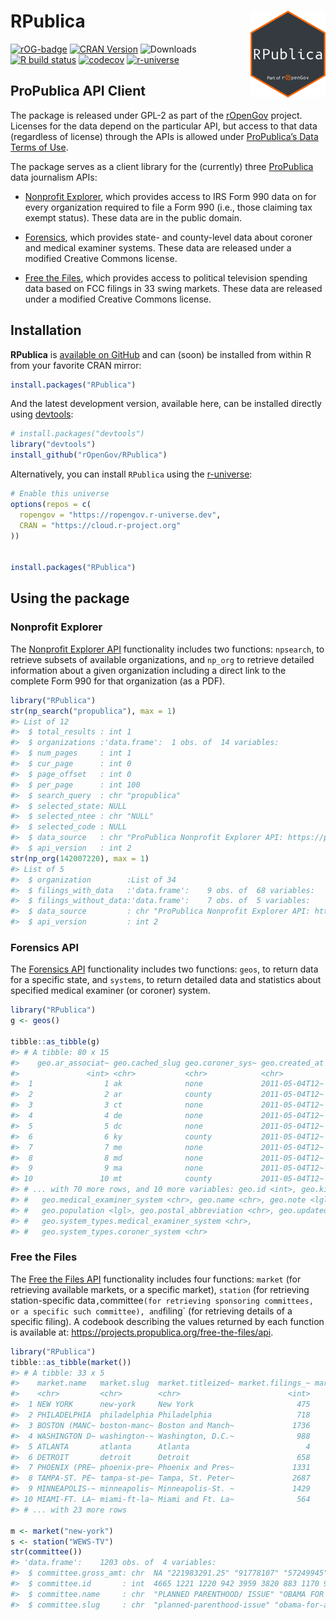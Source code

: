 
# RPublica <a href='https://ropengov.github.io/RPublica/'><img src="man/figures/logo.png" align="right" height="139"/></a>

<!-- badges: start -->

[![rOG-badge](https://ropengov.github.io/rogtemplate/reference/figures/ropengov-badge.svg)](http://ropengov.org/)
[![CRAN
Version](http://www.r-pkg.org/badges/version/RPublica)](https://CRAN.R-project.org/package=RPublica)
![Downloads](http://cranlogs.r-pkg.org/badges/RPublica) [![R build
status](https://github.com/rOpenGov/RPublica/workflows/R-CMD-check/badge.svg)](https://github.com/rOpenGov/RPublica/actions)
[![codecov](https://codecov.io/gh/rOpenGov/RPublica/branch/master/graph/badge.svg?token=44KsYrzbhv)](https://app.codecov.io/gh/rOpenGov/RPublica)
[![r-universe](https://ropengov.r-universe.dev/badges/RPublica)](https://ropengov.r-universe.dev/)

<!-- badges: end -->

## ProPublica API Client

The package is released under GPL-2 as part of the
[rOpenGov](http://ropengov.github.io/) project. Licenses for the data
depend on the particular API, but access to that data (regardless of
license) through the APIs is allowed under [ProPublica’s Data Terms of
Use](https://www.propublica.org/datastore/terms/).

The package serves as a client library for the (currently) three
[ProPublica](https://www.propublica.org/) data journalism APIs:

-   [Nonprofit
    Explorer](https://projects.propublica.org/nonprofits/api), which
    provides access to IRS Form 990 data on for every organization
    required to file a Form 990 (i.e., those claiming tax exempt
    status). These data are in the public domain.

-   [Forensics](https://projects.propublica.org/forensics/api.html),
    which provides state- and county-level data about coroner and
    medical examiner systems. These data are released under a modified
    Creative Commons license.

-   [Free the
    Files](https://projects.propublica.org/free-the-files/api), which
    provides access to political television spending data based on FCC
    filings in 33 swing markets. These data are released under a
    modified Creative Commons license.

## Installation

**RPublica** is [available on
GitHub](https://github.com/rOpenGov/RPublica) and can (soon) be
installed from within R from your favorite CRAN mirror:

``` r
install.packages("RPublica")
```

And the latest development version, available here, can be installed
directly using [devtools](https://CRAN.R-project.org/package=devtools):

``` r
# install.packages("devtools")
library("devtools")
install_github("rOpenGov/RPublica")
```

Alternatively, you can install `RPublica` using the
[r-universe](https://ropengov.r-universe.dev):

``` r
# Enable this universe
options(repos = c(
  ropengov = "https://ropengov.r-universe.dev",
  CRAN = "https://cloud.r-project.org"
))


install.packages("RPublica")
```

## Using the package

### Nonprofit Explorer

The [Nonprofit Explorer
API](https://projects.propublica.org/nonprofits/api) functionality
includes two functions: `npsearch`, to retrieve subsets of available
organizations, and `np_org` to retrieve detailed information about a
given organization including a direct link to the complete Form 990 for
that organization (as a PDF).

``` r
library("RPublica")
str(np_search("propublica"), max = 1)
#> List of 12
#>  $ total_results : int 1
#>  $ organizations :'data.frame':  1 obs. of  14 variables:
#>  $ num_pages     : int 1
#>  $ cur_page      : int 0
#>  $ page_offset   : int 0
#>  $ per_page      : int 100
#>  $ search_query  : chr "propublica"
#>  $ selected_state: NULL
#>  $ selected_ntee : chr "NULL"
#>  $ selected_code : NULL
#>  $ data_source   : chr "ProPublica Nonprofit Explorer API: https://projects.propublica.org/nonprofits/api/\nIRS Exempt Organizations Bu"| __truncated__
#>  $ api_version   : int 2
str(np_org(142007220), max = 1)
#> List of 5
#>  $ organization        :List of 34
#>  $ filings_with_data   :'data.frame':    9 obs. of  68 variables:
#>  $ filings_without_data:'data.frame':    7 obs. of  5 variables:
#>  $ data_source         : chr "ProPublica Nonprofit Explorer API: https://projects.propublica.org/nonprofits/api/\nIRS Exempt Organizations Bu"| __truncated__
#>  $ api_version         : int 2
```

### Forensics API

The [Forensics API](https://projects.propublica.org/forensics/api.html)
functionality includes two functions: `geos`, to return data for a
specific state, and `systems`, to return detailed data and statistics
about specified medical examiner (or coroner) system.

``` r
library("RPublica")
g <- geos()

tibble::as_tibble(g)
#> # A tibble: 80 x 15
#>    geo.ar_associat~ geo.cached_slug geo.coroner_sys~ geo.created_at geo.district
#>               <int> <chr>           <chr>            <chr>          <lgl>       
#>  1                1 ak              none             2011-05-04T12~ NA          
#>  2                2 ar              county           2011-05-04T12~ NA          
#>  3                3 ct              none             2011-05-04T12~ NA          
#>  4                4 de              none             2011-05-04T12~ NA          
#>  5                5 dc              none             2011-05-04T12~ NA          
#>  6                6 ky              county           2011-05-04T12~ NA          
#>  7                7 me              none             2011-05-04T12~ NA          
#>  8                8 md              none             2011-05-04T12~ NA          
#>  9                9 ma              none             2011-05-04T12~ NA          
#> 10               10 mt              county           2011-05-04T12~ NA          
#> # ... with 70 more rows, and 10 more variables: geo.id <int>, geo.kind <chr>,
#> #   geo.medical_examiner_system <chr>, geo.name <chr>, geo.note <lgl>,
#> #   geo.population <lgl>, geo.postal_abbreviation <chr>, geo.updated_at <chr>,
#> #   geo.system_types.medical_examiner_system <chr>,
#> #   geo.system_types.coroner_system <chr>
```

### Free the Files

The [Free the Files
API](https://projects.propublica.org/free-the-files/api) functionality
includes four functions: `market` (for retrieving available markets, or
a specific market), `station` (for retrieving station-specific
data`,`committee`(for retrieving sponsoring committees, or a specific such committee), and`filing\`
(for retrieving details of a specific filing). A codebook describing the
values returned by each function is available at:
<https://projects.propublica.org/free-the-files/api>.

``` r
library("RPublica")
tibble::as_tibble(market())
#> # A tibble: 33 x 5
#>    market.name   market.slug  market.titleized~ market.filings_~ market.freed_ct
#>    <chr>         <chr>        <chr>                        <int>           <int>
#>  1 NEW YORK      new-york     New York                       475             127
#>  2 PHILADELPHIA  philadelphia Philadelphia                   718             642
#>  3 BOSTON (MANC~ boston-manc~ Boston and Manch~             1736             726
#>  4 WASHINGTON D~ washington-~ Washington, D.C.~              988             626
#>  5 ATLANTA       atlanta      Atlanta                          4               0
#>  6 DETROIT       detroit      Detroit                        658             420
#>  7 PHOENIX (PRE~ phoenix-pre~ Phoenix and Pres~             1331             869
#>  8 TAMPA-ST. PE~ tampa-st-pe~ Tampa, St. Peter~             2687             527
#>  9 MINNEAPOLIS-~ minneapolis~ Minneapolis-St. ~             1429             815
#> 10 MIAMI-FT. LA~ miami-ft-la~ Miami and Ft. La~              564             129
#> # ... with 23 more rows

m <- market("new-york")
s <- station("WEWS-TV")
str(committee())
#> 'data.frame':    1203 obs. of  4 variables:
#>  $ committee.gross_amt: chr  NA "221983291.25" "91778107" "57249945" ...
#>  $ committee.id       : int  4665 1221 1220 942 3959 3820 883 1170 907 1172 ...
#>  $ committee.name     : chr  "PLANNED PARENTHOOD/ ISSUE" "OBAMA FOR AMERICA" "ROMNEY FOR PRESIDENT" "AMERICAN CROSSROADS" ...
#>  $ committee.slug     : chr  "planned-parenthood-issue" "obama-for-america" "romney-for-president" "american-crossroads--2" ...
```
